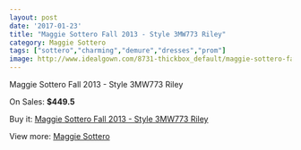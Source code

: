 ```yaml
---
layout: post
date: '2017-01-23'
title: "Maggie Sottero Fall 2013 - Style 3MW773 Riley"
category: Maggie Sottero
tags: ["sottero","charming","demure","dresses","prom"]
image: http://www.idealgown.com/8731-thickbox_default/maggie-sottero-fall-2013-style-3mw773-riley.jpg
---
```

Maggie Sottero Fall 2013 - Style 3MW773 Riley

On Sales: **$449.5**
<a href="https://www.idealgown.com/en/maggie-sottero/3625-maggie-sottero-fall-2013-style-3mw773-riley.html"><amp-img layout="responsive" width="600" height="600" src="//www.idealgown.com/8731-thickbox_default/maggie-sottero-fall-2013-style-3mw773-riley.jpg" alt="Maggie Sottero Fall 2013 - Style 3MW773 Riley 0" /></a>
<a href="https://www.idealgown.com/en/maggie-sottero/3625-maggie-sottero-fall-2013-style-3mw773-riley.html"><amp-img layout="responsive" width="600" height="600" src="//www.idealgown.com/8732-thickbox_default/maggie-sottero-fall-2013-style-3mw773-riley.jpg" alt="Maggie Sottero Fall 2013 - Style 3MW773 Riley 1" /></a>
<a href="https://www.idealgown.com/en/maggie-sottero/3625-maggie-sottero-fall-2013-style-3mw773-riley.html"><amp-img layout="responsive" width="600" height="600" src="//www.idealgown.com/8730-thickbox_default/maggie-sottero-fall-2013-style-3mw773-riley.jpg" alt="Maggie Sottero Fall 2013 - Style 3MW773 Riley 2" /></a>

Buy it: [Maggie Sottero Fall 2013 - Style 3MW773 Riley](https://www.idealgown.com/en/maggie-sottero/3625-maggie-sottero-fall-2013-style-3mw773-riley.html "Maggie Sottero Fall 2013 - Style 3MW773 Riley")

View more: [Maggie Sottero](https://www.idealgown.com/en/45-maggie-sottero "Maggie Sottero")